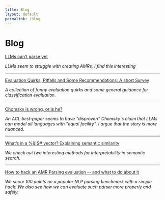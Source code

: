 ```yaml
---
title: Blog
layout: default
permalink: /blog
---
```


# Blog

[LLMs can't parse yet](https://www.juriopitz.com/2025/08/26/llm-parsing-amr)

*LLMs seem to sttuggle with creating AMRs, I find this interesting*

---

[Evaluation Quirks, Pitfalls and Some Recommendations: A short Survey](https://www.juriopitz.com/2024/10/17/evaluation-pitfalls-metric-overview-tips)

*A collection of funny evaluation quirks and some general guidance for classification evaluation.*

---

[Chomsky is wrong, or is he?](https://www.juriopitz.com/2024/08/21/chomsky-llm.html)

*An ACL best-paper seems to have "disproven" Chomsky's claim that LLMs can model all languages with "equal facility". I argue that the story is more nuanced.*

---

[What’s in a %&!$# vector? Explaining semantic similarity](https://www.juriopitz.com/2024/04/04/explain-text-similarity.html)

*We check out two interesting methods for interpretability in semantic search.*

---

[How to hack an AMR Parsing evaluation -- and what to do about it](https://www.juriopitz.com/2023/10/04/hacking-a-metric.html)

*We score 100 points on a popular NLP parsing benchmark with a simple hack! We also see how we can evaluate such parser more properly and safely.* 





